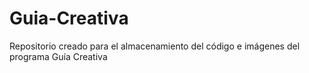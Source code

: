 # Guia-Creativa
Repositorio creado para el almacenamiento del código e imágenes del programa Guía Creativa
